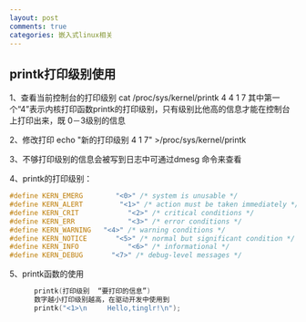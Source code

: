 ```yaml
---
layout: post
comments: true
categories: 嵌入式linux相关
---
```

## printk打印级别使用

1、查看当前控制台的打印级别
 cat /proc/sys/kernel/printk
 4    4    1    7
 其中第一个“4”表示内核打印函数printk的打印级别，只有级别比他高的信息才能在控制台上打印出来，既 0－3级别的信息

2、修改打印
 echo "新的打印级别  4    1    7" >/proc/sys/kernel/printk

3、不够打印级别的信息会被写到日志中可通过dmesg 命令来查看


4、printk的打印级别：

```c
#define KERN_EMERG        "<0>" /* system is unusable */
#define KERN_ALERT         "<1>" /* action must be taken immediately */
#define KERN_CRIT            "<2>" /* critical conditions */
#define KERN_ERR             "<3>" /* error conditions */
#define KERN_WARNING   "<4>" /* warning conditions */
#define KERN_NOTICE       "<5>" /* normal but significant condition */
#define KERN_INFO            "<6>" /* informational */
#define KERN_DEBUG       "<7>" /* debug-level messages */
```

5、printk函数的使用
```c
      printk(打印级别  “要打印的信息”)
      数字越小打印级别越高，在驱动开发中使用到    
      printk("<1>\n     Hello,tinglr!\n");
```
      
      
